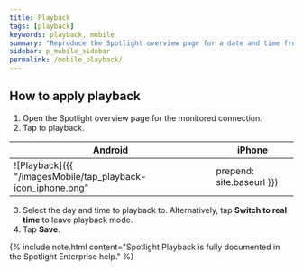 ```yaml
---
title: Playback
tags: [playback]
keywords: playback, mobile
summary: "Reproduce the Spotlight overview page for a date and time from the recent past."
sidebar: p_mobile_sidebar
permalink: /mobile_playback/
---
```


## How to apply playback

1. Open the Spotlight overview page for the monitored connection.
2. Tap to playback.

Android | iPhone
--------|-------
![Playback]({{ "/imagesMobile/tap_playback-icon_iphone.png" | prepend: site.baseurl }}) | ![Playback]({{ "/imagesMobile/tap_playback-icon_iphone.png" | prepend: site.baseurl }})

3. Select the day and time to playback to. Alternatively, tap **Switch to real time** to leave playback mode.
4. Tap **Save**.

{% include note.html content="Spotlight Playback is fully documented in the Spotlight Enterprise help." %}
